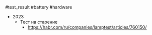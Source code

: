 #test_result #battery #hardware 

- 2023
	- Тест на старение
		- https://habr.com/ru/companies/lamptest/articles/760150/